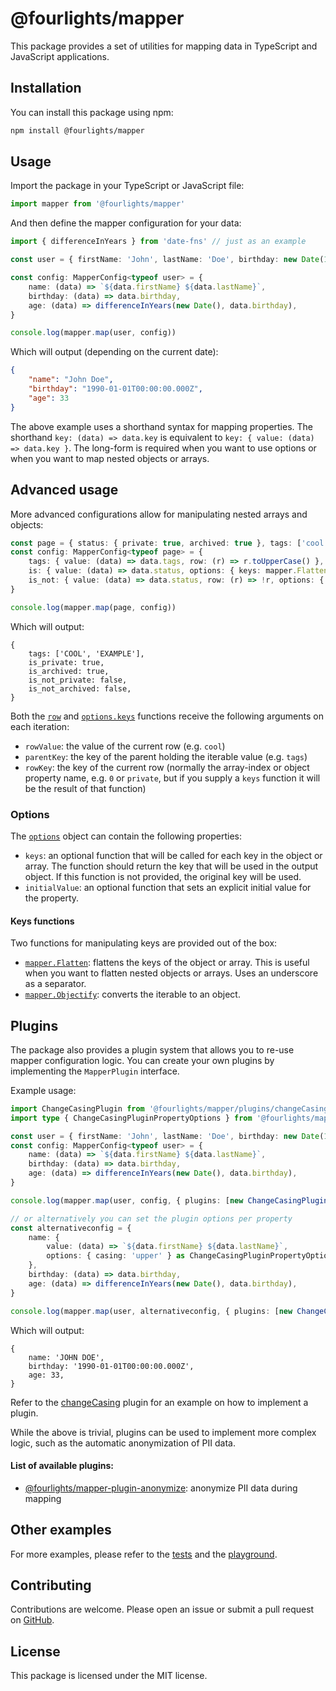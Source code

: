 # @fourlights/mapper

This package provides a set of utilities for mapping data in TypeScript and JavaScript applications.

## Installation

You can install this package using npm:

```bash
npm install @fourlights/mapper
```

## Usage

Import the package in your TypeScript or JavaScript file:

```typescript
import mapper from '@fourlights/mapper'
```

And then define the mapper configuration for your data:

```typescript
import { differenceInYears } from 'date-fns' // just as an example

const user = { firstName: 'John', lastName: 'Doe', birthday: new Date(1990, 1, 1) }

const config: MapperConfig<typeof user> = {
	name: (data) => `${data.firstName} ${data.lastName}`,
	birthday: (data) => data.birthday,
	age: (data) => differenceInYears(new Date(), data.birthday),
}

console.log(mapper.map(user, config))
```

Which will output (depending on the current date):

```json
{
	"name": "John Doe",
	"birthday": "1990-01-01T00:00:00.000Z",
	"age": 33
}
```

The above example uses a shorthand syntax for mapping properties. The shorthand `key: (data) => data.key` is equivalent to `key: { value: (data) => data.key }`.
The long-form is required when you want to use options or when you want to map nested objects or arrays.

## Advanced usage

More advanced configurations allow for manipulating nested arrays and objects:

```typescript
const page = { status: { private: true, archived: true }, tags: ['cool', 'example'] }
const config: MapperConfig<typeof page> = {
	tags: { value: (data) => data.tags, row: (r) => r.toUpperCase() },
	is: { value: (data) => data.status, options: { keys: mapper.Flatten } },
	is_not: { value: (data) => data.status, row: (r) => !r, options: { keys: mapper.Flatten } },
}

console.log(mapper.map(page, config))
```

Which will output:

```json5
{
	tags: ['COOL', 'EXAMPLE'],
	is_private: true,
	is_archived: true,
	is_not_private: false,
	is_not_archived: false,
}
```

Both the [`row`](https://github.com/Four-Lights-NL/mapper/blob/main/src/lib/map.ts#L3) and [`options.keys`](https://github.com/Four-Lights-NL/mapper/blob/main/src/lib/map.ts#L3) functions receive the following arguments on each iteration:

- `rowValue`: the value of the current row (e.g. `cool`)
- `parentKey`: the key of the parent holding the iterable value (e.g. `tags`)
- `rowKey`: the key of the current row (normally the array-index or object property name, e.g. `0` or `private`, but if you supply a `keys` function it will be the result of that function)

### Options

The [`options`](https://github.com/Four-Lights-NL/mapper/blob/main/src/lib/map.ts#L4) object can contain the following properties:

- `keys`: an optional function that will be called for each key in the object or array. The function should return the key that will be used in the output object. If this function is not provided, the original key will be used.
- `initialValue`: an optional function that sets an explicit initial value for the property.

#### Keys functions

Two functions for manipulating keys are provided out of the box:

- [`mapper.Flatten`](https://github.com/Four-Lights-NL/mapper/blob/main/src/lib/functions.ts#L2): flattens the keys of the object or array. This is useful when you want to flatten nested objects or arrays. Uses an underscore as a separator.
- [`mapper.Objectify`](https://github.com/Four-Lights-NL/mapper/blob/main/src/lib/functions.ts#L7): converts the iterable to an object.

## Plugins

The package also provides a plugin system that allows you to re-use mapper configuration logic. You can create your own plugins by implementing the `MapperPlugin` interface.

Example usage:

```typescript
import ChangeCasingPlugin from '@fourlights/mapper/plugins/changeCasing'
import type { ChangeCasingPluginPropertyOptions } from '@fourlights/mapper/plugins/changeCasing'

const user = { firstName: 'John', lastName: 'Doe', birthday: new Date(1990, 1, 1) }
const config: MapperConfig<typeof user> = {
	name: (data) => `${data.firstName} ${data.lastName}`,
	birthday: (data) => data.birthday,
	age: (data) => differenceInYears(new Date(), data.birthday),
}

console.log(mapper.map(user, config, { plugins: [new ChangeCasingPlugin({ casing: 'upper' })] }))

// or alternatively you can set the plugin options per property
const alternativeconfig = {
	name: {
		value: (data) => `${data.firstName} ${data.lastName}`,
		options: { casing: 'upper' } as ChangeCasingPluginPropertyOptions,
	},
	birthday: (data) => data.birthday,
	age: (data) => differenceInYears(new Date(), data.birthday),
}

console.log(mapper.map(user, alternativeconfig, { plugins: [new ChangeCasingPlugin()] }))
```

Which will output:

```json5
{
	name: 'JOHN DOE',
	birthday: '1990-01-01T00:00:00.000Z',
	age: 33,
}
```

Refer to the [changeCasing](./src/lib/plugins/changeCasing.ts) plugin for an example on how to implement a plugin.

While the above is trivial, plugins can be used to implement more complex logic, such as the automatic anonymization of PII data.

#### List of available plugins:

- [@fourlights/mapper-plugin-anonymize](https://github.com/Four-Lights-NL/mapper-plugin-anonymize): anonymize PII data during mapping

## Other examples

For more examples, please refer to the [tests](./src/lib/map.test.ts) and the [playground](./playground/src/index.ts).

## Contributing

Contributions are welcome. Please open an issue or submit a pull request on [GitHub](https://github.com/Four-Lights-NL/mapper).

## License

This package is licensed under the MIT license.
